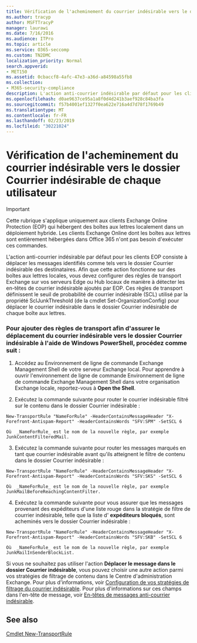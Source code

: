 ```yaml
---
title: Vérification de l'acheminement du courrier indésirable vers le dossier Courrier indésirable de chaque utilisateur
ms.author: tracyp
author: MSFTTracyP
manager: laurawi
ms.date: 7/16/2016
ms.audience: ITPro
ms.topic: article
ms.service: O365-seccomp
ms.custom: TN2DMC
localization_priority: Normal
search.appverid:
- MET150
ms.assetid: 0cbaccf8-4afc-47e3-a36d-a84598a55fb8
ms.collection:
- M365-security-compliance
description: L'action anti-courrier indésirable par défaut pour les clients EOP consiste à déplacer les messages identifiés comme tels vers le dossier Courrier indésirable des destinataires. Afin que cette action fonctionne sur des boîtes aux lettres locales, vous devez configurer des règles de transport Exchange sur vos serveurs Edge ou Hub locaux de manière à détecter les en-têtes de courrier indésirable ajoutés par EOP. Ces règles de transport définissent le seuil de probabilité de courrier indésirable (SCL) utilisé par la propriété SclJunkThreshold (de la cmdlet Set-OrganizationConfig) pour déplacer le courrier indésirable dans le dossier Courrier indésirable de chaque boîte aux lettres.
ms.openlocfilehash: d0ae9637ce95a1a8f0d4d241b3aef928c84ba3fa
ms.sourcegitcommit: f57b4001ef1327f0ea622e716a4d7d78f1769b49
ms.translationtype: MT
ms.contentlocale: fr-FR
ms.lasthandoff: 02/23/2019
ms.locfileid: "30221024"
---
```

# <a name="ensure-that-spam-is-routed-to-each-users-junk-email-folder"></a>Vérification de l'acheminement du courrier indésirable vers le dossier Courrier indésirable de chaque utilisateur

> [!IMPORTANT]
> Cette rubrique s'applique uniquement aux clients Exchange Online Protection (EOP) qui hébergent des boîtes aux lettres localement dans un déploiement hybride. Les clients Exchange Online dont les boîtes aux lettres sont entièrement hébergées dans Office 365 n'ont pas besoin d'exécuter ces commandes. 
  
L'action anti-courrier indésirable par défaut pour les clients EOP consiste à déplacer les messages identifiés comme tels vers le dossier Courrier indésirable des destinataires. Afin que cette action fonctionne sur des boîtes aux lettres locales, vous devez configurer des règles de transport Exchange sur vos serveurs Edge ou Hub locaux de manière à détecter les en-têtes de courrier indésirable ajoutés par EOP. Ces règles de transport définissent le seuil de probabilité de courrier indésirable (SCL) utilisé par la propriété SclJunkThreshold (de la cmdlet Set-OrganizationConfig) pour déplacer le courrier indésirable dans le dossier Courrier indésirable de chaque boîte aux lettres. 
  
### <a name="to-add-transport-rules-to-ensure-spam-is-moved-to-the-junk-email-folder-by-using-windows-powershell"></a>Pour ajouter des règles de transport afin d'assurer le déplacement du courrier indésirable vers le dossier Courrier indésirable à l'aide de Windows PowerShell, procédez comme suit :

1. Accédez au Environnement de ligne de commande Exchange Management Shell de votre serveur Exchange local. Pour apprendre à ouvrir l'environnement de ligne de commande Environnement de ligne de commande Exchange Management Shell dans votre organisation Exchange locale, reportez-vous à **Open the Shell**.
    
2. Exécutez la commande suivante pour router le courrier indésirable filtré sur le contenu dans le dossier Courrier indésirable :
    
  ```
  New-TransportRule "NameForRule" -HeaderContainsMessageHeader "X-Forefront-Antispam-Report" -HeaderContainsWords "SFV:SPM" -SetSCL 6
  ```

    Où  _NameForRule_ est le nom de la nouvelle règle, par exemple JunkContentFilteredMail. 
    
3. Exécutez la commande suivante pour router les messages marqués en tant que courrier indésirable avant qu'ils atteignent le filtre de contenu dans le dossier Courrier indésirable :
    
  ```
  New-TransportRule "NameForRule" -HeaderContainsMessageHeader "X-Forefront-Antispam-Report" -HeaderContainsWords "SFV:SKS" -SetSCL 6
  ```

    Où  _NameForRule_ est le nom de la nouvelle règle, par exemple JunkMailBeforeReachingContentFilter. 
    
4. Exécutez la commande suivante pour vous assurer que les messages provenant des expéditeurs d'une liste rouge dans la stratégie de filtre de courrier indésirable, telle que la liste d' **expéditeurs bloqués**, sont acheminés vers le dossier Courrier indésirable : 
    
  ```
  New-TransportRule "NameForRule" -HeaderContainsMessageHeader "X-Forefront-Antispam-Report" -HeaderContainsWords "SFV:SKB" -SetSCL 6
  ```

    Où  _NameForRule_ est le nom de la nouvelle règle, par exemple JunkMailInSenderBlockList. 
    
Si vous ne souhaitez pas utiliser l'action **Déplacer le message dans le dossier Courrier indésirable**, vous pouvez choisir une autre action parmi vos stratégies de filtrage de contenu dans le Centre d'administration Exchange. Pour plus d'informations, voir [Configuration de vos stratégies de filtrage du courrier indésirable](configure-your-spam-filter-policies.md). Pour plus d'informations sur ces champs dans l'en-tête de message, voir [En-têtes de messages anti-courrier indésirable](anti-spam-message-headers.md).
  
## <a name="see-also"></a>See also

[Cmdlet New-TransportRule](https://technet.microsoft.com/library/bb125138%28v=exchg.160%29.aspx)


